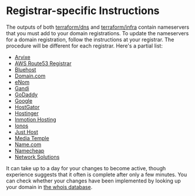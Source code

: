 # Registrar-specific Instructions

The outputs of both [terraform/dns](../terraform/dns) and [terraform/infra](../terraform/infra) contain nameservers that you must add to your domain registrations. To update the nameservers for a domain registration, follow the instructions at your registrar. The procedure will be different for each registrar. Here's a partial list:

* [Arvixe](https://blog.arvixe.com/modifying-a-domains-name-servers/)
* [AWS Route53 Registrar](https://docs.aws.amazon.com/Route53/latest/DeveloperGuide/domain-name-servers-glue-records.html#domain-name-servers-glue-records-adding-changing)
* [Bluehost](https://www.bluehost.com/help/article/use-custom-name-servers)
* [Domain.com](https://www.domain.com/help/article/domain-management-how-to-update-nameservers)
* [eNom](https://cp.enom.com/kb/kb/kb_0086_how-to-change-dns.htm)
* [Gandi](https://docs.gandi.net/en/domain_names/common_operations/changing_nameservers.html)
* [GoDaddy](https://www.godaddy.com/help/change-nameservers-for-my-domains-664)
* [Google](https://support.google.com/domains/answer/3290309?hl=en)
* [HostGator](https://www.hostgator.com/help/article/changing-name-servers-with-launchpad)
* [Hostinger](https://www.hostinger.com/tutorials/how-to-change-domain-nameservers)
* [Inmotion Hosting](https://www.inmotionhosting.com/support/domain-names/change-domain-nameservers-amp/)
* [Ionos](https://www.ionos.com/help/domains/using-your-own-name-servers/add-change-or-delete-an-ns-record-for-a-subdomain/)
* [Just Host](https://my.justhost.com/cgi/help/222)
* [Media Temple](https://mediatemple.net/community/products/dv/204643220/how-do-i-edit-my-domain%27s-nameservers)
* [Name.com](https://www.name.com/support/articles/205934547-Changing-nameservers-for-DNS-management)
* [Namecheap](https://www.namecheap.com/support/knowledgebase/article.aspx/767/10/how-to-change-dns-for-a-domain/)
* [Network Solutions](https://customerservice.networksolutions.com/prweb/PRAuth/webkm/help/article/KC-454/networksolutions)

It can take up to a day for your changes to become active, though experience suggests that it often is complete after only a few minutes. You can check whether your changes have been implemented by looking up your domain in [the whois database](https://lookup.icann.org/).